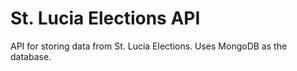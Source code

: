 # St. Lucia Elections API
 API for storing data from St. Lucia Elections. Uses MongoDB as the database.
